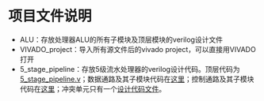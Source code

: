 # 项目文件说明

+ ALU：存放处理器ALU的所有子模块及顶层模块的verilog设计文件
+ VIVADO_project：导入所有源文件后的vivado project，可以直接用VIVADO打开
+ 5_stage_pipeline：存放5级流水处理器的verilog设计代码。顶层代码为[5_stage_pipeline.v](https://github.com/KwokhoTsui/MCU/blob/5_stage_pipeline/5_stage_pipeline/5_stage_pipeline.v)；数据通路及其子模块代码在[这里](https://github.com/KwokhoTsui/MCU/tree/5_stage_pipeline/5_stage_pipeline/DataPath_modules/design)；控制通路及其子模块代码在[这里](https://github.com/KwokhoTsui/MCU/tree/5_stage_pipeline/5_stage_pipeline/control_unit)；冲突单元只有一个[设计代码文件](https://github.com/KwokhoTsui/MCU/blob/5_stage_pipeline/5_stage_pipeline/Hazard_Unit/Hazard_unit.v)。

